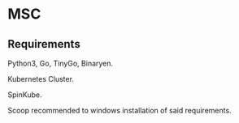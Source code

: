 # MSC

## Requirements

Python3, Go, TinyGo, Binaryen.


Kubernetes Cluster.


SpinKube.


Scoop recommended to windows installation of said requirements. 
